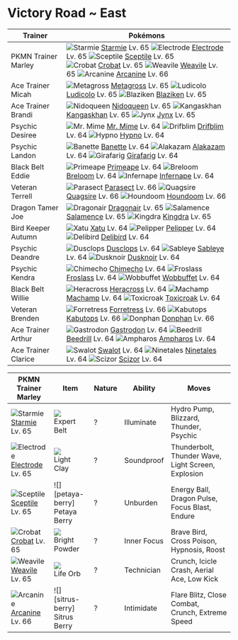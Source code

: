 # Victory Road ~ East

Trainer                    | Pokémons
---                        | ---
PKMN Trainer Marley        | ![][121]  [Starmie] Lv. 65  ![][101]  [Electrode] Lv. 65  ![][254]  [Sceptile] Lv. 65 <br> ![][169]  [Crobat] Lv. 65  ![][461]  [Weavile] Lv. 65  ![][059]  [Arcanine] Lv. 66
Ace Trainer Micah          | ![][376]  [Metagross] Lv. 65  ![][272]  [Ludicolo] Lv. 65  ![][257]  [Blaziken] Lv. 65
Ace Trainer Brandi         | ![][031]  [Nidoqueen] Lv. 65  ![][115]  [Kangaskhan] Lv. 65  ![][124]  [Jynx] Lv. 65
Psychic Desiree            | ![][122]  [Mr. Mime] Lv. 64  ![][426]  [Drifblim] Lv. 64  ![][097]  [Hypno] Lv. 64
Psychic Landon             | ![][354]  [Banette] Lv. 64  ![][065]  [Alakazam] Lv. 64  ![][203]  [Girafarig] Lv. 64
Black Belt Eddie           | ![][057]  [Primeape] Lv. 64  ![][286]  [Breloom] Lv. 64  ![][392]  [Infernape] Lv. 64
Veteran Terrell            | ![][047]  [Parasect] Lv. 66  ![][195]  [Quagsire] Lv. 66  ![][229]  [Houndoom] Lv. 66
Dragon Tamer Joe           | ![][148]  [Dragonair] Lv. 65  ![][373]  [Salamence] Lv. 65  ![][230]  [Kingdra] Lv. 65
Bird Keeper Autumn         | ![][178]  [Xatu] Lv. 64  ![][279]  [Pelipper] Lv. 64  ![][225]  [Delibird] Lv. 64
Psychic Deandre            | ![][356]  [Dusclops] Lv. 64  ![][302]  [Sableye] Lv. 64  ![][477]  [Dusknoir] Lv. 64
Psychic Kendra             | ![][358]  [Chimecho] Lv. 64  ![][478]  [Froslass] Lv. 64  ![][202]  [Wobbuffet] Lv. 64
Black Belt Willie          | ![][214]  [Heracross] Lv. 64  ![][068]  [Machamp] Lv. 64  ![][454]  [Toxicroak] Lv. 64
Veteran Brenden            | ![][205]  [Forretress] Lv. 66  ![][141]  [Kabutops] Lv. 66  ![][232]  [Donphan] Lv. 66
Ace Trainer Arthur         | ![][423]  [Gastrodon] Lv. 64  ![][015]  [Beedrill] Lv. 64  ![][181]  [Ampharos] Lv. 64
Ace Trainer Clarice        | ![][317]  [Swalot] Lv. 64  ![][038]  [Ninetales] Lv. 64  ![][212]  [Scizor] Lv. 64

PKMN Trainer Marley  | Item         | Nature  | Ability       | Moves
---                  | ---          | ---     | ---           | ---
![][121]<br> [Starmie] Lv. 65         | ![][expert-belt]<br> Expert Belt        | ?        | Illuminate          | Hydro Pump, Blizzard, Thunder, Psychic
![][101]<br> [Electrode] Lv. 65       | ![][light-clay]<br> Light Clay          | ?        | Soundproof          | Thunderbolt, Thunder Wave, Light Screen, Explosion
![][254]<br> [Sceptile] Lv. 65        | ![][petaya-berry]<br> Petaya Berry      | ?        | Unburden            | Energy Ball, Dragon Pulse, Focus Blast, Endure
![][169]<br> [Crobat] Lv. 65          | ![][bright-powder]<br> Bright Powder    | ?        | Inner Focus         | Brave Bird, Cross Poison, Hypnosis, Roost
![][461]<br> [Weavile] Lv. 65         | ![][life-orb]<br> Life Orb              | ?        | Technician          | Crunch, Icicle Crash, Aerial Ace, Low Kick
![][059]<br> [Arcanine] Lv. 66        | ![][sitrus-berry]<br> Sitrus Berry      | ?        | Intimidate          | Flare Blitz, Close Combat, Crunch, Extreme Speed


[015]: https://raw.githubusercontent.com/PokeAPI/sprites/master/sprites/pokemon/15.png "Beedrill"
[031]: https://raw.githubusercontent.com/PokeAPI/sprites/master/sprites/pokemon/31.png "Nidoqueen"
[038]: https://raw.githubusercontent.com/PokeAPI/sprites/master/sprites/pokemon/38.png "Ninetales"
[047]: https://raw.githubusercontent.com/PokeAPI/sprites/master/sprites/pokemon/47.png "Parasect"
[057]: https://raw.githubusercontent.com/PokeAPI/sprites/master/sprites/pokemon/57.png "Primeape"
[059]: https://raw.githubusercontent.com/PokeAPI/sprites/master/sprites/pokemon/59.png "Arcanine"
[065]: https://raw.githubusercontent.com/PokeAPI/sprites/master/sprites/pokemon/65.png "Alakazam"
[068]: https://raw.githubusercontent.com/PokeAPI/sprites/master/sprites/pokemon/68.png "Machamp"
[097]: https://raw.githubusercontent.com/PokeAPI/sprites/master/sprites/pokemon/97.png "Hypno"
[101]: https://raw.githubusercontent.com/PokeAPI/sprites/master/sprites/pokemon/101.png "Electrode"
[115]: https://raw.githubusercontent.com/PokeAPI/sprites/master/sprites/pokemon/115.png "Kangaskhan"
[121]: https://raw.githubusercontent.com/PokeAPI/sprites/master/sprites/pokemon/121.png "Starmie"
[122]: https://raw.githubusercontent.com/PokeAPI/sprites/master/sprites/pokemon/122.png "Mr. Mime"
[124]: https://raw.githubusercontent.com/PokeAPI/sprites/master/sprites/pokemon/124.png "Jynx"
[141]: https://raw.githubusercontent.com/PokeAPI/sprites/master/sprites/pokemon/141.png "Kabutops"
[148]: https://raw.githubusercontent.com/PokeAPI/sprites/master/sprites/pokemon/148.png "Dragonair"
[169]: https://raw.githubusercontent.com/PokeAPI/sprites/master/sprites/pokemon/169.png "Crobat"
[178]: https://raw.githubusercontent.com/PokeAPI/sprites/master/sprites/pokemon/178.png "Xatu"
[181]: https://raw.githubusercontent.com/PokeAPI/sprites/master/sprites/pokemon/181.png "Ampharos"
[195]: https://raw.githubusercontent.com/PokeAPI/sprites/master/sprites/pokemon/195.png "Quagsire"
[202]: https://raw.githubusercontent.com/PokeAPI/sprites/master/sprites/pokemon/202.png "Wobbuffet"
[203]: https://raw.githubusercontent.com/PokeAPI/sprites/master/sprites/pokemon/203.png "Girafarig"
[205]: https://raw.githubusercontent.com/PokeAPI/sprites/master/sprites/pokemon/205.png "Forretress"
[212]: https://raw.githubusercontent.com/PokeAPI/sprites/master/sprites/pokemon/212.png "Scizor"
[214]: https://raw.githubusercontent.com/PokeAPI/sprites/master/sprites/pokemon/214.png "Heracross"
[225]: https://raw.githubusercontent.com/PokeAPI/sprites/master/sprites/pokemon/225.png "Delibird"
[229]: https://raw.githubusercontent.com/PokeAPI/sprites/master/sprites/pokemon/229.png "Houndoom"
[230]: https://raw.githubusercontent.com/PokeAPI/sprites/master/sprites/pokemon/230.png "Kingdra"
[232]: https://raw.githubusercontent.com/PokeAPI/sprites/master/sprites/pokemon/232.png "Donphan"
[254]: https://raw.githubusercontent.com/PokeAPI/sprites/master/sprites/pokemon/254.png "Sceptile"
[257]: https://raw.githubusercontent.com/PokeAPI/sprites/master/sprites/pokemon/257.png "Blaziken"
[272]: https://raw.githubusercontent.com/PokeAPI/sprites/master/sprites/pokemon/272.png "Ludicolo"
[279]: https://raw.githubusercontent.com/PokeAPI/sprites/master/sprites/pokemon/279.png "Pelipper"
[286]: https://raw.githubusercontent.com/PokeAPI/sprites/master/sprites/pokemon/286.png "Breloom"
[302]: https://raw.githubusercontent.com/PokeAPI/sprites/master/sprites/pokemon/302.png "Sableye"
[317]: https://raw.githubusercontent.com/PokeAPI/sprites/master/sprites/pokemon/317.png "Swalot"
[354]: https://raw.githubusercontent.com/PokeAPI/sprites/master/sprites/pokemon/354.png "Banette"
[356]: https://raw.githubusercontent.com/PokeAPI/sprites/master/sprites/pokemon/356.png "Dusclops"
[358]: https://raw.githubusercontent.com/PokeAPI/sprites/master/sprites/pokemon/358.png "Chimecho"
[373]: https://raw.githubusercontent.com/PokeAPI/sprites/master/sprites/pokemon/373.png "Salamence"
[376]: https://raw.githubusercontent.com/PokeAPI/sprites/master/sprites/pokemon/376.png "Metagross"
[392]: https://raw.githubusercontent.com/PokeAPI/sprites/master/sprites/pokemon/392.png "Infernape"
[423]: https://raw.githubusercontent.com/PokeAPI/sprites/master/sprites/pokemon/423.png "Gastrodon"
[426]: https://raw.githubusercontent.com/PokeAPI/sprites/master/sprites/pokemon/426.png "Drifblim"
[454]: https://raw.githubusercontent.com/PokeAPI/sprites/master/sprites/pokemon/454.png "Toxicroak"
[461]: https://raw.githubusercontent.com/PokeAPI/sprites/master/sprites/pokemon/461.png "Weavile"
[477]: https://raw.githubusercontent.com/PokeAPI/sprites/master/sprites/pokemon/477.png "Dusknoir"
[478]: https://raw.githubusercontent.com/PokeAPI/sprites/master/sprites/pokemon/478.png "Froslass"
[Beedrill]: /pokemon_changes/015.md
[Nidoqueen]: /pokemon_changes/031.md
[Ninetales]: /pokemon_changes/038.md
[Parasect]: /pokemon_changes/047.md
[Primeape]: /pokemon_changes/057.md
[Arcanine]: /pokemon_changes/059.md
[Alakazam]: /pokemon_changes/065.md
[Machamp]: /pokemon_changes/068.md
[Hypno]: /pokemon_changes/097.md
[Electrode]: /pokemon_changes/101.md
[Kangaskhan]: /pokemon_changes/115.md
[Starmie]: /pokemon_changes/121.md
[Mr. Mime]: /pokemon_changes/122.md
[Jynx]: /pokemon_changes/124.md
[Kabutops]: /pokemon_changes/141.md
[Dragonair]: /pokemon_changes/148.md
[Crobat]: /pokemon_changes/169.md
[Xatu]: /pokemon_changes/178.md
[Ampharos]: /pokemon_changes/181.md
[Quagsire]: /pokemon_changes/195.md
[Wobbuffet]: /pokemon_changes/202.md
[Girafarig]: /pokemon_changes/203.md
[Forretress]: /pokemon_changes/205.md
[Scizor]: /pokemon_changes/212.md
[Heracross]: /pokemon_changes/214.md
[Delibird]: /pokemon_changes/225.md
[Houndoom]: /pokemon_changes/229.md
[Kingdra]: /pokemon_changes/230.md
[Donphan]: /pokemon_changes/232.md
[Sceptile]: /pokemon_changes/254.md
[Blaziken]: /pokemon_changes/257.md
[Ludicolo]: /pokemon_changes/272.md
[Pelipper]: /pokemon_changes/279.md
[Breloom]: /pokemon_changes/286.md
[Sableye]: /pokemon_changes/302.md
[Swalot]: /pokemon_changes/317.md
[Banette]: /pokemon_changes/354.md
[Dusclops]: /pokemon_changes/356.md
[Chimecho]: /pokemon_changes/358.md
[Salamence]: /pokemon_changes/373.md
[Metagross]: /pokemon_changes/376.md
[Infernape]: /pokemon_changes/392.md
[Gastrodon]: /pokemon_changes/423.md
[Drifblim]: /pokemon_changes/426.md
[Toxicroak]: /pokemon_changes/454.md
[Weavile]: /pokemon_changes/461.md
[Dusknoir]: /pokemon_changes/477.md
[Froslass]: /pokemon_changes/478.md
[bright-powder]: https://raw.githubusercontent.com/PokeAPI/sprites/master/sprites/items/bright-powder.png
[expert-belt]: https://raw.githubusercontent.com/PokeAPI/sprites/master/sprites/items/expert-belt.png
[life-orb]: https://raw.githubusercontent.com/PokeAPI/sprites/master/sprites/items/life-orb.png
[light-clay]: https://raw.githubusercontent.com/PokeAPI/sprites/master/sprites/items/light-clay.png
